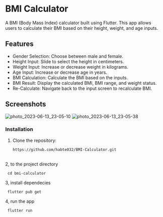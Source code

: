 # BMI Calculator

A BMI (Body Mass Index) calculator built using Flutter. This app allows users to calculate their BMI based on their height, weight, and age inputs.

## Features

- Gender Selection: Choose between male and female.
- Height Input: Slide to select the height in centimeters.
- Weight Input: Increase or decrease weight in kilograms.
- Age Input: Increase or decrease age in years.
- BMI Calculation: Calculate the BMI based on the inputs.
- BMI Result: Display the calculated BMI, BMI range, and weight status.
- Re-Calculate: Navigate back to the input screen to recalculate BMI.

## Screenshots

![photo_2023-06-13_23-05-10](https://github.com/habte032/BMI-Calculator/assets/101426508/aae733ea-d85f-452c-ac8a-ea4ca2905571)
![photo_2023-06-13_23-05-38](https://github.com/habte032/BMI-Calculator/assets/101426508/efd7fbaa-07cd-483e-a616-28cffcc42f18)


### Installation

1. Clone the repository:

   ```bash
   https://github.com/habte032/BMI-Calculator.git
 
2,  to the project directory
 
     cd bmi-calculator
3, install dependecies
  
     flutter pub get
4, run the app

     flutter run

